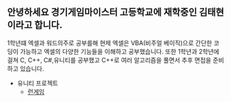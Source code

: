 ## **안녕하세요 경기게임마이스터 고등학교에 재학중인 김태현이라고 합니다.**
1학년떄 엑셀과 워드의주로 공부를해 현제 엑셀은 VBA(비주얼 베이직)으로 간단한 코딩이 가능하고 엑셀의 다양한 기능들을 이해하고 공부했습니다. 또한 1학년과 2학년에 걸쳐 C, C++, C#,유니티를 공부했고 C++로 여러 알고리즘을 풀면서 추후 면접을 준비하고 있습니다.

* 유니티 프로젝트
  * [런게임](https://github.com/teahyen/SlidGame)
